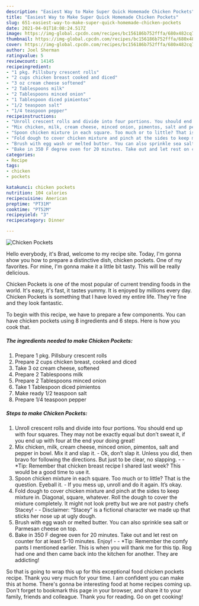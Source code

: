 ```yaml
---
description: "Easiest Way to Make Super Quick Homemade Chicken Pockets"
title: "Easiest Way to Make Super Quick Homemade Chicken Pockets"
slug: 651-easiest-way-to-make-super-quick-homemade-chicken-pockets
date: 2021-04-01T18:08:24.517Z
image: https://img-global.cpcdn.com/recipes/bc156186b752fffa/680x482cq70/chicken-pockets-recipe-main-photo.jpg
thumbnail: https://img-global.cpcdn.com/recipes/bc156186b752fffa/680x482cq70/chicken-pockets-recipe-main-photo.jpg
cover: https://img-global.cpcdn.com/recipes/bc156186b752fffa/680x482cq70/chicken-pockets-recipe-main-photo.jpg
author: Joel Sherman
ratingvalue: 5
reviewcount: 14145
recipeingredient:
- "1 pkg. Pillsbury crescent rolls"
- "2 cups chicken breast cooked and diced"
- "3 oz cream cheese softened"
- "2 Tablespoons milk"
- "2 Tablespoons minced onion"
- "1 Tablespoon diced pimientos"
- "1/2 teaspoon salt"
- "1/4 teaspoon pepper"
recipeinstructions:
- "Unroll crescent rolls and divide into four portions. You should end up with four squares. They may not be exactly equal but don’t sweat it, if you end up with four at the end your doing great!"
- "Mix chicken, milk, cream cheese, minced onion, pimentos, salt and pepper in bowl. Mix it and slap it.  Ok, don’t slap it. Unless you did, then bravo for following the directions. But just to be clear, no slapping.   *Tip: Remember that chicken breast recipe I shared last week? This would be a good time to use it."
- "Spoon chicken mixture in each square. Too much or to little? That is the question. Eyeball it.  If you mess up, unroll and do it again. It’s okay."
- "Fold dough to cover chicken mixture and pinch at the sides to keep mixture in. Diagonal, square, whatever. Roll the dough to cover the mixture completely. It might not look pretty but we are not pastry chefs Stacey!   Disclaimer: “Stacey” is a fictional character we made up that sticks her nose up at ugly dough."
- "Brush with egg wash or melted butter. You can also sprinkle sea salt or Parmesan cheese on top."
- "Bake in 350 F degree oven for 20 minutes. Take out and let rest on counter for at least 5-10 minutes. Enjoy!   *Tip: Remember the comfy pants I mentioned earlier. This is when you will thank me for this tip. Rog had one and then came back into the kitchen for another. They are addicting!"
categories:
- Recipe
tags:
- chicken
- pockets

katakunci: chicken pockets 
nutrition: 104 calories
recipecuisine: American
preptime: "PT31M"
cooktime: "PT52M"
recipeyield: "3"
recipecategory: Dinner

---
```



![Chicken Pockets](https://img-global.cpcdn.com/recipes/bc156186b752fffa/680x482cq70/chicken-pockets-recipe-main-photo.jpg)

Hello everybody, it's Brad, welcome to my recipe site. Today, I'm gonna show you how to prepare a distinctive dish, chicken pockets. One of my favorites. For mine, I'm gonna make it a little bit tasty. This will be really delicious.



Chicken Pockets is one of the most popular of current trending foods in the world. It's easy, it's fast, it tastes yummy. It is enjoyed by millions every day. Chicken Pockets is something that I have loved my entire life. They're fine and they look fantastic.


To begin with this recipe, we have to prepare a few components. You can have chicken pockets using 8 ingredients and 6 steps. Here is how you cook that.

<!--inarticleads1-->

##### The ingredients needed to make Chicken Pockets:

1. Prepare 1 pkg. Pillsbury crescent rolls
1. Prepare 2 cups chicken breast, cooked and diced
1. Take 3 oz cream cheese, softened
1. Prepare 2 Tablespoons milk
1. Prepare 2 Tablespoons minced onion
1. Take 1 Tablespoon diced pimientos
1. Make ready 1/2 teaspoon salt
1. Prepare 1/4 teaspoon pepper




<!--inarticleads2-->

##### Steps to make Chicken Pockets:

1. Unroll crescent rolls and divide into four portions. You should end up with four squares. They may not be exactly equal but don’t sweat it, if you end up with four at the end your doing great!
1. Mix chicken, milk, cream cheese, minced onion, pimentos, salt and pepper in bowl. Mix it and slap it.  - Ok, don’t slap it. Unless you did, then bravo for following the directions. But just to be clear, no slapping.  -  - *Tip: Remember that chicken breast recipe I shared last week? This would be a good time to use it.
1. Spoon chicken mixture in each square. Too much or to little? That is the question. Eyeball it.  - If you mess up, unroll and do it again. It’s okay.
1. Fold dough to cover chicken mixture and pinch at the sides to keep mixture in. Diagonal, square, whatever. Roll the dough to cover the mixture completely. It might not look pretty but we are not pastry chefs Stacey!  -  - Disclaimer: “Stacey” is a fictional character we made up that sticks her nose up at ugly dough.
1. Brush with egg wash or melted butter. You can also sprinkle sea salt or Parmesan cheese on top.
1. Bake in 350 F degree oven for 20 minutes. Take out and let rest on counter for at least 5-10 minutes. Enjoy!  -  - *Tip: Remember the comfy pants I mentioned earlier. This is when you will thank me for this tip. Rog had one and then came back into the kitchen for another. They are addicting!




So that is going to wrap this up for this exceptional food chicken pockets recipe. Thank you very much for your time. I am confident you can make this at home. There's gonna be interesting food at home recipes coming up. Don't forget to bookmark this page in your browser, and share it to your family, friends and colleague. Thank you for reading. Go on get cooking!
